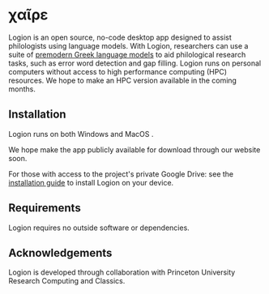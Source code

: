 # χαῖρε
Logion is an open source, no-code desktop app designed to assist philologists using language models.
With Logion, researchers can use a suite of [premodern Greek language models](https://huggingface.co/princeton-logion) to aid
philological research tasks, such as error word detection and gap filling. Logion runs on
personal computers without access to high performance computing (HPC) resources. We hope to make an HPC version available in the coming months.

## Installation
Logion runs on both Windows and MacOS .

We hope make the app publicly available for download through our website soon.

For those with access to the project's private Google Drive:
see the [installation guide](./user-guide/install.md) to install Logion on your device.

## Requirements
Logion requires no outside software or dependencies.

## Acknowledgements
Logion is developed through collaboration with Princeton University Research Computing and Classics.
